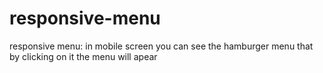 # responsive-menu
responsive menu: in mobile screen you can see the hamburger menu that by clicking on it the menu will apear
